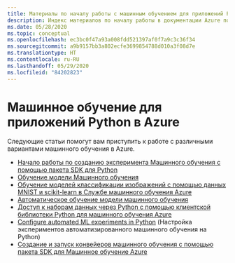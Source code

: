 ```yaml
---
title: Материалы по началу работы с машинным обучением для приложений Python в Azure
description: Индекс материалов по началу работы в документации Azure по машинному обучению для приложений Python.
ms.date: 05/28/2020
ms.topic: conceptual
ms.openlocfilehash: ec3bc0f47a93a008fdd521397af0f7a9c3c36f34
ms.sourcegitcommit: a9b9157bb3a802ecfe3699854788d010a3f08d7e
ms.translationtype: HT
ms.contentlocale: ru-RU
ms.lasthandoff: 05/29/2020
ms.locfileid: "84202823"
---
```

# <a name="machine-learning-for-python-apps-on-azure"></a>Машинное обучение для приложений Python в Azure

Следующие статьи помогут вам приступить к работе с различными вариантами машинного обучения в Azure.

- [Начало работы по созданию эксперимента Машинного обучения с помощью пакета SDK для Python](/azure/machine-learning/tutorial-1st-experiment-sdk-setup)
- [Обучение модели Машинного обучения](/azure/machine-learning/tutorial-1st-experiment-sdk-train)
- [Обучение моделей классификации изображений с помощью данных MNIST и scikit-learn в Службе машинного обучения Azure](/azure/machine-learning/tutorial-train-models-with-aml)
- [Автоматическое обучение модели машинного обучения](/azure/machine-learning/tutorial-auto-train-models)
- [Доступ к наборам данных через Python с помощью клиентской библиотеки Python для машинного обучения Azure](/azure/machine-learning/team-data-science-process/python-data-access)
- [Configure automated ML experiments in Python](/azure/machine-learning/how-to-configure-auto-train) (Настройка экспериментов автоматизированного машинного обучения на Python)
- [Создание и запуск конвейеров машинного обучения с помощью пакета SDK для Машинное обучение Azure](/azure/machine-learning/how-to-create-your-first-pipeline)
